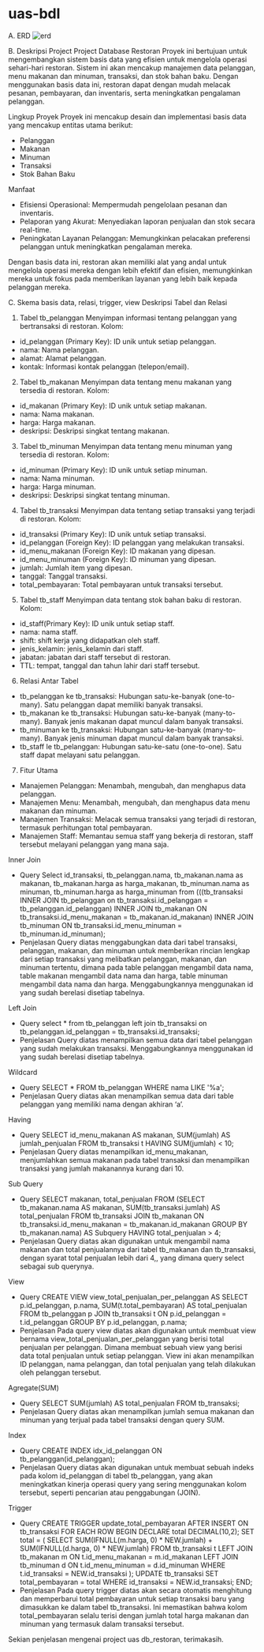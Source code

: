 # uas-bdl

A. ERD
![erd](https://github.com/suryawangsa/uas-bdl/assets/173679468/943277ea-ba29-43fb-9509-7cddabc699e5)

B. Deskripsi Project
Project Database Restoran
Proyek ini bertujuan untuk mengembangkan sistem basis data yang efisien untuk mengelola operasi sehari-hari restoran. Sistem ini akan mencakup manajemen data pelanggan, menu makanan dan minuman, transaksi, dan stok bahan baku. Dengan menggunakan basis data ini, restoran dapat dengan mudah melacak pesanan, pembayaran, dan inventaris, serta meningkatkan pengalaman pelanggan.

Lingkup Proyek
Proyek ini mencakup desain dan implementasi basis data yang mencakup entitas utama berikut:
- Pelanggan
- Makanan
- Minuman
- Transaksi
- Stok Bahan Baku

Manfaat
- Efisiensi Operasional: Mempermudah pengelolaan pesanan dan inventaris.
- Pelaporan yang Akurat: Menyediakan laporan penjualan dan stok secara real-time.
- Peningkatan Layanan Pelanggan: Memungkinkan pelacakan preferensi pelanggan untuk meningkatkan pengalaman mereka.

Dengan basis data ini, restoran akan memiliki alat yang andal untuk mengelola operasi mereka dengan lebih efektif dan efisien, memungkinkan mereka untuk fokus pada memberikan layanan yang lebih baik kepada pelanggan mereka.

C. Skema basis data, relasi, trigger, view
Deskripsi Tabel dan Relasi
1. Tabel tb_pelanggan
Menyimpan informasi tentang pelanggan yang bertransaksi di restoran.
Kolom:
  - id_pelanggan (Primary Key): ID unik untuk setiap pelanggan.
  - nama: Nama pelanggan.
  - alamat: Alamat pelanggan.
  - kontak: Informasi kontak pelanggan (telepon/email).

2. Tabel tb_makanan
Menyimpan data tentang menu makanan yang tersedia di restoran.
Kolom:
  - id_makanan (Primary Key): ID unik untuk setiap makanan.
  - nama: Nama makanan.
  - harga: Harga makanan.
  - deskripsi: Deskripsi singkat tentang makanan.

3. Tabel tb_minuman
Menyimpan data tentang menu minuman yang tersedia di restoran.
Kolom:
  - id_minuman (Primary Key): ID unik untuk setiap minuman.
  - nama: Nama minuman.
  - harga: Harga minuman.
  - deskripsi: Deskripsi singkat tentang minuman.

4. Tabel tb_transaksi
Menyimpan data tentang setiap transaksi yang terjadi di restoran.
Kolom:
  - id_transaksi (Primary Key): ID unik untuk setiap transaksi.
  - id_pelanggan (Foreign Key): ID pelanggan yang melakukan transaksi.
  - id_menu_makanan (Foreign Key): ID makanan yang dipesan.
  - id_menu_minuman (Foreign Key): ID minuman yang dipesan.
  - jumlah: Jumlah item yang dipesan.
  - tanggal: Tanggal transaksi.
  - total_pembayaran: Total pembayaran untuk transaksi tersebut.

5. Tabel tb_staff
Menyimpan data tentang stok bahan baku di restoran.
Kolom:
  - id_staff(Primary Key): ID unik untuk setiap staff.
  - nama: nama staff.
  - shift: shift kerja yang didapatkan oleh staff.
  - jenis_kelamin: jenis_kelamin dari staff.
  - jabatan: jabatan dari staff tersebut di restoran.
  - TTL: tempat, tanggal dan tahun lahir dari staff tersebut.

6. Relasi Antar Tabel
- tb_pelanggan ke tb_transaksi: Hubungan satu-ke-banyak (one-to-many). Satu pelanggan dapat memiliki banyak transaksi.
- tb_makanan ke tb_transaksi: Hubungan satu-ke-banyak (many-to-many). Banyak jenis makanan dapat muncul dalam banyak transaksi.
- tb_minuman ke tb_transaksi: Hubungan satu-ke-banyak (many-to-many). Banyak jenis minuman dapat muncul dalam banyak transaksi.
- tb_staff le tb_pelanggan: Hubungan satu-ke-satu (one-to-one). Satu staff dapat melayani satu pelanggan.

7. Fitur Utama
- Manajemen Pelanggan: Menambah, mengubah, dan menghapus data pelanggan.
- Manajemen Menu: Menambah, mengubah, dan menghapus data menu makanan dan minuman.
- Manajemen Transaksi: Melacak semua transaksi yang terjadi di restoran, termasuk perhitungan total pembayaran.
- Manajemen Staff: Memantau semua staff yang bekerja di restoran, staff tersebut melayani pelanggan yang mana saja.

Inner Join
- Query
Select id_transaksi, tb_pelanggan.nama, tb_makanan.nama as makanan, tb_makanan.harga as harga_makanan, tb_minuman.nama as minuman, tb_minuman.harga as harga_minuman from (((tb_transaksi INNER JOIN tb_pelanggan on tb_transaksi.id_pelanggan = tb_pelanggan.id_pelanggan) INNER JOIN tb_makanan ON tb_transaksi.id_menu_makanan = tb_makanan.id_makanan) INNER JOIN tb_minuman ON tb_transaksi.id_menu_minuman = tb_minuman.id_minuman);
- Penjelasan
Query diatas menggabungkan data dari tabel transaksi, pelanggan, makanan, dan minuman untuk memberikan rincian lengkap dari setiap transaksi yang melibatkan pelanggan, makanan, dan minuman tertentu, dimana pada table pelanggan mengambil data nama, table makanan mengambil data nama dan harga, table minuman mengambil data nama dan harga. Menggabungkannya menggunakan id yang sudah berelasi disetiap tabelnya.

Left Join
- Query
select * from tb_pelanggan left join tb_transaksi on tb_pelanggan.id_pelanggan = tb_transaksi.id_transaksi;
- Penjelasan
Query diatas menampilkan semua data dari tabel pelanggan yang sudah melakukan transaksi. Menggabungkannya menggunakan id yang sudah berelasi disetiap tabelnya.

Wildcard
- Query
SELECT * FROM tb_pelanggan WHERE nama LIKE '%a';
- Penjelasan
Query diatas akan menampilkan semua data dari table pelanggan yang memiliki nama dengan akhiran ‘a’.

Having
- Query
SELECT id_menu_makanan AS makanan, SUM(jumlah) AS jumlah_penjualan FROM tb_transaksi t HAVING SUM(jumlah) < 10;
- Penjelasan
Query diatas menampilkan id_menu_makanan, menjumlahkan semua makanan pada tabel transaksi dan menampilkan transaksi yang jumlah makanannya kurang dari 10.

Sub Query
- Query
SELECT makanan, total_penjualan FROM (SELECT tb_makanan.nama AS makanan, SUM(tb_transaksi.jumlah) AS total_penjualan FROM tb_transaksi JOIN tb_makanan ON tb_transaksi.id_menu_makanan = tb_makanan.id_makanan GROUP BY tb_makanan.nama) AS Subquery HAVING total_penjualan > 4;
- Penjelasan
Query diatas akan digunakan untuk mengambil nama makanan dan total penjualannya dari tabel tb_makanan dan tb_transaksi, dengan syarat total penjualan lebih dari 4,, yang dimana query select sebagai sub querynya.

View
- Query
CREATE VIEW view_total_penjualan_per_pelanggan AS SELECT p.id_pelanggan, p.nama, SUM(t.total_pembayaran) AS total_penjualan FROM tb_pelanggan p JOIN tb_transaksi t ON p.id_pelanggan = t.id_pelanggan GROUP BY p.id_pelanggan, p.nama;
- Penjelasan
Pada query view diatas akan digunakan untuk membuat view bernama view_total_penjualan_per_pelanggan yang berisi total penjualan per pelanggan. Dimana membuat sebuah view yang berisi data total penjualan untuk setiap pelanggan. View ini akan menampilkan ID pelanggan,     nama pelanggan, dan total penjualan yang telah dilakukan oleh pelanggan tersebut.

Agregate(SUM)
- Query
SELECT SUM(jumlah) AS total_penjualan FROM tb_transaksi;
- Penjelasan
Query diatas akan menampilkan jumlah semua makanan dan minuman yang terjual pada tabel transaksi dengan query SUM. 

Index
- Query
CREATE INDEX idx_id_pelanggan ON tb_pelanggan(id_pelanggan);
- Penjelasan
Query diatas akan digunakan untuk membuat sebuah indeks pada kolom id_pelanggan di tabel tb_pelanggan, yang akan meningkatkan kinerja operasi query yang sering menggunakan kolom tersebut, seperti pencarian atau penggabungan (JOIN).

Trigger
- Query
CREATE TRIGGER update_total_pembayaran AFTER INSERT ON tb_transaksi FOR EACH ROW BEGIN DECLARE total DECIMAL(10,2); SET total = ( SELECT SUM(IFNULL(m.harga, 0) * NEW.jumlah) + SUM(IFNULL(d.harga, 0) * NEW.jumlah) FROM tb_transaksi t LEFT JOIN tb_makanan m ON         t.id_menu_makanan = m.id_makanan LEFT JOIN tb_minuman d ON t.id_menu_minuman = d.id_minuman WHERE t.id_transaksi = NEW.id_transaksi ); UPDATE tb_transaksi SET total_pembayaran = total WHERE id_transaksi = NEW.id_transaksi; END;
- Penjelasan
Pada query trigger diatas akan secara otomatis menghitung dan memperbarui total pembayaran untuk setiap transaksi baru yang dimasukkan ke dalam tabel tb_transaksi. Ini memastikan bahwa kolom total_pembayaran selalu terisi dengan jumlah total harga makanan dan minuman   yang termasuk dalam transaksi tersebut.


Sekian penjelasan mengenai project uas db_restoran, terimakasih.



